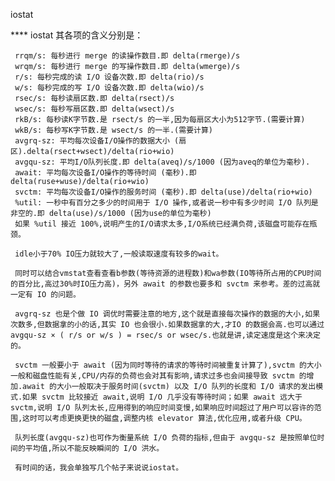 iostat


**** iostat
     其各项的含义分别是：

     rrqm/s: 每秒进行 merge 的读操作数目.即 delta(rmerge)/s
     wrqm/s: 每秒进行 merge 的写操作数目.即 delta(wmerge)/s
     r/s: 每秒完成的读 I/O 设备次数.即 delta(rio)/s
     w/s: 每秒完成的写 I/O 设备次数.即 delta(wio)/s
     rsec/s: 每秒读扇区数.即 delta(rsect)/s
     wsec/s: 每秒写扇区数.即 delta(wsect)/s
     rkB/s: 每秒读K字节数.是 rsect/s 的一半,因为每扇区大小为512字节.(需要计算)
     wkB/s: 每秒写K字节数.是 wsect/s 的一半.(需要计算)
     avgrq-sz: 平均每次设备I/O操作的数据大小 (扇区).delta(rsect+wsect)/delta(rio+wio)
     avgqu-sz: 平均I/O队列长度.即 delta(aveq)/s/1000 (因为aveq的单位为毫秒).
     await: 平均每次设备I/O操作的等待时间 (毫秒).即 delta(ruse+wuse)/delta(rio+wio)
     svctm: 平均每次设备I/O操作的服务时间 (毫秒).即 delta(use)/delta(rio+wio)
     %util: 一秒中有百分之多少的时间用于 I/O 操作,或者说一秒中有多少时间 I/O 队列是非空的.即 delta(use)/s/1000 (因为use的单位为毫秒)
     如果 %util 接近 100%,说明产生的I/O请求太多,I/O系统已经满负荷,该磁盘可能存在瓶颈。

     idle小于70% IO压力就较大了,一般读取速度有较多的wait。

     同时可以结合vmstat查看查看b参数(等待资源的进程数)和wa参数(IO等待所占用的CPU时间的百分比,高过30%时IO压力高)，另外 await 的参数也要多和 svctm 来参考。差的过高就一定有 IO 的问题。

     avgrq-sz 也是个做 IO 调优时需要注意的地方,这个就是直接每次操作的数据的大小,如果次数多,但数据拿的小的话,其实 IO 也会很小.如果数据拿的大,才IO 的数据会高.也可以通过 avgqu-sz × ( r/s or w/s ) = rsec/s or wsec/s.也就是讲,读定速度是这个来决定的。

     svctm 一般要小于 await (因为同时等待的请求的等待时间被重复计算了),svctm 的大小一般和磁盘性能有关,CPU/内存的负荷也会对其有影响,请求过多也会间接导致 svctm 的增加.await 的大小一般取决于服务时间(svctm) 以及 I/O 队列的长度和 I/O 请求的发出模式.如果 svctm 比较接近 await,说明 I/O 几乎没有等待时间；如果 await 远大于 svctm,说明 I/O 队列太长,应用得到的响应时间变慢,如果响应时间超过了用户可以容许的范围,这时可以考虑更换更快的磁盘,调整内核 elevator 算法,优化应用,或者升级 CPU。

     队列长度(avgqu-sz)也可作为衡量系统 I/O 负荷的指标,但由于 avgqu-sz 是按照单位时间的平均值,所以不能反映瞬间的 I/O 洪水。

     有时间的话，我会单独写几个帖子来说说iostat。
